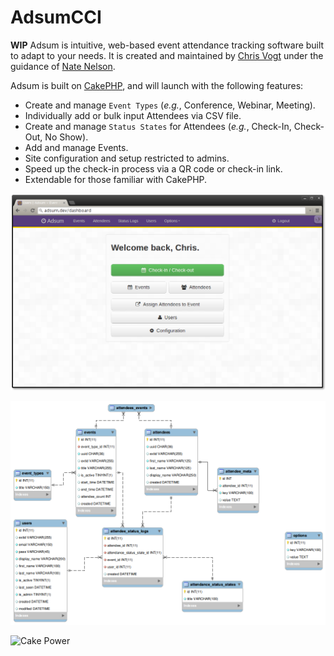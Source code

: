 # AdsumCCI

**WIP** Adsum is intuitive, web-based event attendance tracking software built to adapt to your needs. It is created and maintained by [Chris Vogt](https://github.com/chrisvogt) under the guidance of [Nate Nelson](https://github.com/nbnelson).

Adsum is built on [CakePHP](http://cakephp.org/), and will launch with the following features:

* Create and manage `Event Types` (_e.g._, Conference, Webinar, Meeting).
* Individually add or bulk input Attendees via CSV file.
* Create and manage `Status States` for Attendees (_e.g._, Check-In, Check-Out, No Show).
* Add and manage Events.
* Site configuration and setup restricted to admins.
* Speed up the check-in process via a QR code or check-in link.
* Extendable for those familiar with CakePHP.

![AdsumCCI Screenshot](/screenshot.png)

![AdsumCCI Screenshot](/Config/Schema/adsum.png)

![Cake Power](http://cakephp.org/img/logo/powered_by_cake_logo_25.png)